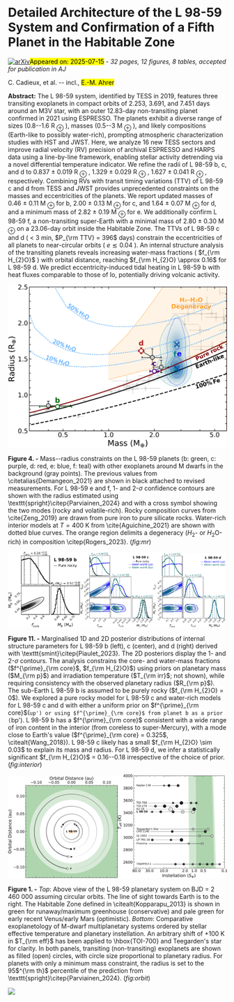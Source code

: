 <div class="macros" style="visibility:hidden;">
$\newcommand{\ensuremath}{}$
$\newcommand{\xspace}{}$
$\newcommand{\object}[1]{\texttt{#1}}$
$\newcommand{\farcs}{{.}''}$
$\newcommand{\farcm}{{.}'}$
$\newcommand{\arcsec}{''}$
$\newcommand{\arcmin}{'}$
$\newcommand{\ion}[2]{#1#2}$
$\newcommand{\textsc}[1]{\textrm{#1}}$
$\newcommand{\hl}[1]{\textrm{#1}}$
$\newcommand{\footnote}[1]{}$
$\newcommand{\vdag}{(v)^\dagger}$
$\newcommand$
$\newcommand$
$\newcommand{\todo}[1]{\textcolor{orange}{#1}}$
$\newcommand{\tofix}[1]{\textcolor{red}{#1}}$
$\newcommand{\dtemp}{d\textit{Temp}}$
$\newcommand$</div>



<div id="title">

# Detailed Architecture of the L 98-59 System and Confirmation of a Fifth Planet in the Habitable Zone

</div>
<div id="comments">

[![arXiv](https://img.shields.io/badge/arXiv-2507.09343-b31b1b.svg)](https://arxiv.org/abs/2507.09343)<mark>Appeared on: 2025-07-15</mark> -  _32 pages, 12 figures, 8 tables, accepted for publication in AJ_

</div>
<div id="authors">

C. Cadieux, et al. -- incl., <mark>E.-M. Ahrer</mark>

</div>
<div id="abstract">

**Abstract:** The L 98-59 system, identified by TESS in 2019, features three transiting exoplanets in compact orbits of 2.253, 3.691, and 7.451 days around an M3V star, with an outer 12.83-day non-transiting planet confirmed in 2021 using ESPRESSO. The planets exhibit a diverse range of sizes (0.8--1.6 R $_{\oplus}$ ), masses (0.5--3 M $_{\oplus}$ ), and likely compositions (Earth-like to possibly water-rich), prompting atmospheric characterization studies with HST and JWST. Here, we analyze 16 new TESS sectors and improve radial velocity (RV) precision of archival ESPRESSO and HARPS data using a line-by-line framework, enabling stellar activity detrending via a novel differential temperature indicator. We refine the radii of L 98-59 b, c, and d to 0.837 $\pm$ 0.019 R $_{\oplus}$ , 1.329 $\pm$ 0.029 R $_{\oplus}$ , 1.627 $\pm$ 0.041 R $_{\oplus}$ , respectively. Combining RVs with transit timing variations (TTV) of L 98-59 c and d from TESS and JWST provides unprecedented constraints on the masses and eccentricities of the planets. We report updated masses of 0.46 $\pm$ 0.11 M $_{\oplus}$ for b, 2.00 $\pm$ 0.13 M $_{\oplus}$ for c, and 1.64 $\pm$ 0.07 M $_{\oplus}$ for d, and a minimum mass of 2.82 $\pm$ 0.19 M $_{\oplus}$ for e. We additionally confirm L 98-59 f, a non-transiting super-Earth with a minimal mass of 2.80 $\pm$ 0.30 M $_{\oplus}$ on a 23.06-day orbit inside the Habitable Zone. The TTVs of L 98-59 c and d ( $<$ 3 min, $P_{\rm TTV} = 396$ days) constrain the eccentricities of all planets to near-circular orbits ( $e \lesssim 0.04$ ). An internal structure analysis of the transiting planets reveals increasing water-mass fractions ( $f_{\rm H_{2}O}$ ) with orbital distance, reaching $f_{\rm H_{2}O} \approx 0.16$ for L 98-59 d. We predict eccentricity-induced tidal heating in L 98-59 b with heat fluxes comparable to those of Io, potentially driving volcanic activity.

</div>

<div id="div_fig1">

<img src="tmp_2507.09343/./MR_crop.png" alt="Fig4" width="100%"/>

**Figure 4. -** Mass--radius constraints on the L 98-59 planets (b: green, c: purple, d: red, e: blue, f: teal) with other exoplanets around M dwarfs in the background (gray points). The previous values from \citetalias{Demangeon_2021} are shown in black attached to revised measurements. For L 98-59 e and f, 1- and 2-$\sigma$ confidence contours are shown with the radius estimated using \texttt{spright}\citep{Parviainen_2024}  and with a cross symbol showing the two modes (rocky and volatile-rich). Rocky composition curves from \cite{Zeng_2019} are drawn from pure iron to pure silicate rocks. Water-rich interior models at $T = 400$ K from \cite{Aguichine_2021} are shown with dotted blue curves. The orange region delimits a degeneracy ($H_2$- or $H_2$O-rich) in composition \citep{Rogers_2023}. (*fig:mr*)

</div>
<div id="div_fig2">

<img src="tmp_2507.09343/./corner_L9859b_rocky_crop.png" alt="Fig11.1" width="33%"/><img src="tmp_2507.09343/./corner_L9859c_crop.png" alt="Fig11.2" width="33%"/><img src="tmp_2507.09343/./corner_L9859d_crop.png" alt="Fig11.3" width="33%"/>

**Figure 11. -** Marginalised 1D and 2D posterior distributions of internal structure parameters for L 98-59 b (left), c (center), and d (right) derived with \texttt{smint}\citep{Piaulet_2023}. The 2D posteriors display the 1- and 2-$\sigma$ contours. The analysis constrains the core- and water-mass fractions ($f^{\prime}_{\rm core}$, $f_{\rm H_{2}O}$) using priors on planetary mass ($M_{\rm p}$) and irradiation temperature ($T_{\rm irr}$; not shown), while requiring consistency with the observed planetary radius ($R_{\rm p}$). The sub-Earth L 98-59 b is assumed to be purely rocky ($f_{\rm H_{2}O} = 0$). We explored a pure rocky model for L 98-59 c and water-rich models for L 98-59 c and d with either a uniform prior on $f^{\prime}_{\rm core}$(`up') or using $f^{\prime}_{\rm core}$ from planet b as a prior (`bp'). L 98-59 b has a $f^{\prime}_{\rm core}$ consistent with a wide range of iron content in the interior (from coreless to super-Mercury), with a mode close to Earth's value ($f^{\prime}_{\rm core} = 0.325$, \citealt{Wang_2018}). L 98-59 c likely has a small $f_{\rm H_{2}O} \sim 0.03$ to explain its mass and radius. For L 98-59 d, we infer a statistically significant $f_{\rm H_{2}O}$ = 0.16--0.18 irrespective of the choice of prior. (*fig:interior*)

</div>
<div id="div_fig3">

<img src="tmp_2507.09343/./orbits_crop.png" alt="Fig1.1" width="50%"/><img src="tmp_2507.09343/./HZ_crop.png" alt="Fig1.2" width="50%"/>

**Figure 1. -** _Top_: Above view of the L 98-59 planetary system on BJD = 2 460 000 assuming circular orbits. The line of sight towards Earth is to the right. The Habitable Zone defined in \citealt{Kopparapu_2013} is shown in green for runaway/maximum greenhouse (conservative) and pale green for early recent Venus/early Mars (optimistic). _Bottom_: Comparative exoplanetology of M-dwarf multiplanetary systems ordered by stellar effective temperature and planetary instellation. An arbitrary shift of $+$100 K in $T_{\rm eff}$ has been applied to \hbox{TOI-700} and Teegarden's star for clarity. In both panels, transiting (non-transiting) exoplanets are shown as filled (open) circles, with circle size proportional to planetary radius. For planets with only a minimum mass constraint, the radius is set to the 95$^{\rm th}$ percentile of the prediction from \texttt{spright}\citep{Parviainen_2024}. (*fig:orbit*)

</div><div id="qrcode"><img src=https://api.qrserver.com/v1/create-qr-code/?size=100x100&data="https://arxiv.org/abs/2507.09343"></div>